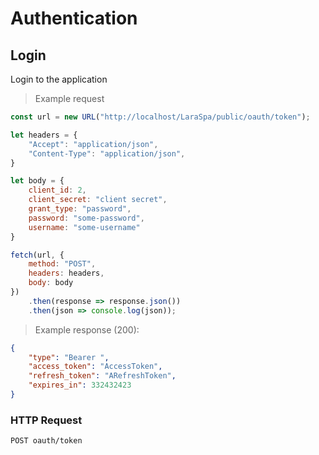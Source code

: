 <!-- START_AUTHENTICATION -->
# Authentication

## Login

Login to the application

> Example request

```javascript
const url = new URL("http://localhost/LaraSpa/public/oauth/token");

let headers = {
    "Accept": "application/json",
    "Content-Type": "application/json",
}

let body = {
    client_id: 2,
    client_secret: "client secret",
    grant_type: "password",
    password: "some-password",
    username: "some-username"
}

fetch(url, {
    method: "POST",
    headers: headers,
    body: body
})
    .then(response => response.json())
    .then(json => console.log(json));
```
> Example response (200):

```json
{
    "type": "Bearer ",
    "access_token": "AccessToken",
    "refresh_token": "ARefreshToken",
    "expires_in": 332432423
}
```

### HTTP Request
`POST oauth/token`

<!-- END_AUTHENTICATION -->
